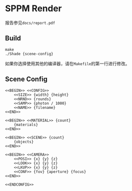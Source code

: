 # SPPM Render

报告参见`docs/report.pdf`

## Build

```
make
./Shade {scene-config}
```

如果你选择使用其他的编译器，请在`Makefile`的第一行进行修改。

## Scene Config

```
<<BEGIN>> <<CONFIG>>
    <<SIZE>> {width} {height}
    <<NRND>> {rounds}
    <<SAMP>> {photon / 1000}
    <<NAME>> {filename}
<<END>>

<<BEGIN>> <<MATERIAL>> {count}
    {materials}
<<END>>

<<BEGIN>> <<SCENE>> {count}
    {objects}
<<END>>

<<BEGIN>> <<CAMERA>>
    <<POSI>> {x} {y} {z}
    <<LOOK>> {x} {y} {z}
    <<LKUP>> {x} {y} {z} 
    <<CONF>> {fov} {aperture} {focus}
<<END>>

<<ENDCONFIG>>
```

